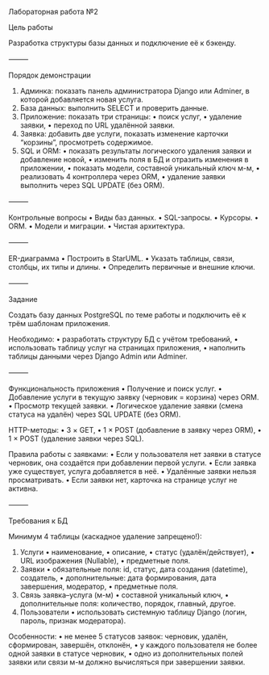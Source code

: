 Лабораторная работа №2

Цель работы

Разработка структуры базы данных и подключение её к бэкенду.

⸻

Порядок демонстрации
1.	Админка: показать панель администратора Django или Adminer, в которой добавляется новая услуга.
2.	База данных: выполнить SELECT и проверить данные.
3.	Приложение: показать три страницы:
•	поиск услуг,
•	удаление заявки,
•	переход по URL удалённой заявки.
4.	Заявка: добавить две услуги, показать изменение карточки “корзины”, просмотреть содержимое.
5.	SQL и ORM:
•	показать результаты логического удаления заявки и добавление новой,
•	изменить поля в БД и отразить изменения в приложении,
•	показать модели, составной уникальный ключ м-м,
•	реализовать 4 контроллера через ORM,
•	удаление заявки выполнить через SQL UPDATE (без ORM).

⸻

Контрольные вопросы
•	Виды баз данных.
•	SQL-запросы.
•	Курсоры.
•	ORM.
•	Модели и миграции.
•	Чистая архитектура.

⸻

ER-диаграмма
•	Построить в StarUML.
•	Указать таблицы, связи, столбцы, их типы и длины.
•	Определить первичные и внешние ключи.

⸻

Задание

Создать базу данных PostgreSQL по теме работы и подключить её к трём шаблонам приложения.

Необходимо:
•	разработать структуру БД с учётом требований,
•	использовать таблицу услуг на страницах приложения,
•	наполнить таблицы данными через Django Admin или Adminer.

⸻

Функциональность приложения
•	Получение и поиск услуг.
•	Добавление услуги в текущую заявку (черновик = корзина) через ORM.
•	Просмотр текущей заявки.
•	Логическое удаление заявки (смена статуса на удалён) через SQL UPDATE (без ORM).

HTTP-методы:
•	3 × GET,
•	1 × POST (добавление в заявку через ORM),
•	1 × POST (удаление заявки через SQL).

Правила работы с заявками:
•	Если у пользователя нет заявки в статусе черновик, она создаётся при добавлении первой услуги.
•	Если заявка уже существует, услуга добавляется в неё.
•	Удалённые заявки нельзя просматривать.
•	Если заявки нет, карточка на странице услуг не активна.

⸻

Требования к БД

Минимум 4 таблицы (каскадное удаление запрещено!):
1.	Услуги
•	наименование,
•	описание,
•	статус (удалён/действует),
•	URL изображения (Nullable),
•	предметные поля.
2.	Заявки
•	обязательные поля: id, статус, дата создания (datetime), создатель,
•	дополнительные: дата формирования, дата завершения, модератор,
•	предметные поля.
3.	Связь заявка–услуга (м-м)
•	составной уникальный ключ,
•	дополнительные поля: количество, порядок, главный, другое.
4.	Пользователи
•	использовать системную таблицу Django (логин, пароль, признак модератора).

Особенности:
•	не менее 5 статусов заявок: черновик, удалён, сформирован, завершён, отклонён,
•	у каждого пользователя не более одной заявки в статусе черновик,
•	одно из дополнительных полей заявки или связи м-м должно вычисляться при завершении заявки.
